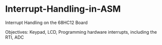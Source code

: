 # Interrupt-Handling-in-ASM
Interrupt Handling on the  68HC12 Board

Objectives: Keypad, LCD, Programming hardware interrupts, including the RTI, ADC
